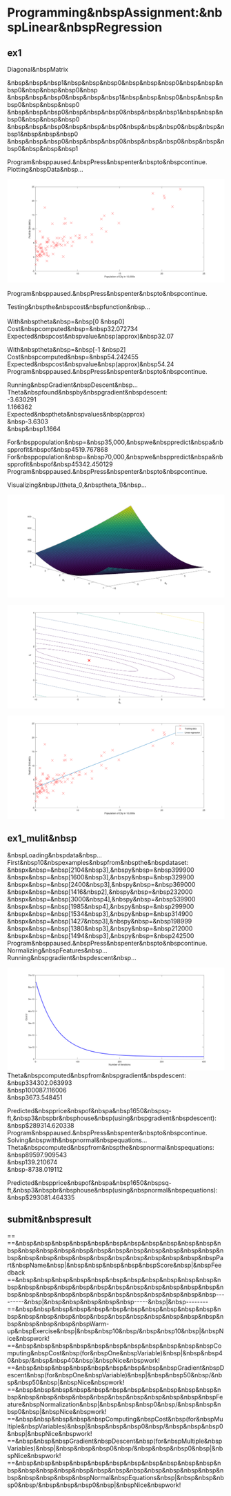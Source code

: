 # Programming&nbspAssignment:&nbspLinear&nbspRegression

## ex1

Diagonal&nbspMatrix<br>

&nbsp&nbsp&nbsp1&nbsp&nbsp&nbsp0&nbsp&nbsp&nbsp0&nbsp&nbsp&nbsp0&nbsp&nbsp&nbsp0&nbsp<br>
&nbsp&nbsp&nbsp0&nbsp&nbsp&nbsp1&nbsp&nbsp&nbsp0&nbsp&nbsp&nbsp0&nbsp&nbsp&nbsp0<br>
&nbsp&nbsp&nbsp0&nbsp&nbsp&nbsp0&nbsp&nbsp&nbsp1&nbsp&nbsp&nbsp0&nbsp&nbsp&nbsp0<br>
&nbsp&nbsp&nbsp0&nbsp&nbsp&nbsp0&nbsp&nbsp&nbsp0&nbsp&nbsp&nbsp1&nbsp&nbsp&nbsp0<br>
&nbsp&nbsp&nbsp0&nbsp&nbsp&nbsp0&nbsp&nbsp&nbsp0&nbsp&nbsp&nbsp0&nbsp&nbsp&nbsp1<br>

Program&nbsppaused.&nbspPress&nbspenter&nbspto&nbspcontinue.<br>
Plotting&nbspData&nbsp...<br>

![image-20211006175846009](./pic/image-20211006175846009.png)

Program&nbsppaused.&nbspPress&nbspenter&nbspto&nbspcontinue.<br>

Testing&nbspthe&nbspcost&nbspfunction&nbsp...<br><br>
With&nbsptheta&nbsp=&nbsp[0&nbsp;&nbsp0]<br>
Cost&nbspcomputed&nbsp=&nbsp32.072734<br>
Expected&nbspcost&nbspvalue&nbsp(approx)&nbsp32.07<br>

With&nbsptheta&nbsp=&nbsp[-1&nbsp;&nbsp2]<br>
Cost&nbspcomputed&nbsp=&nbsp54.242455<br>
Expected&nbspcost&nbspvalue&nbsp(approx)&nbsp54.24<br>
Program&nbsppaused.&nbspPress&nbspenter&nbspto&nbspcontinue.<br>

Running&nbspGradient&nbspDescent&nbsp...<br>
Theta&nbspfound&nbspby&nbspgradient&nbspdescent:<br>
-3.630291<br>
1.166362<br>
Expected&nbsptheta&nbspvalues&nbsp(approx)<br>
&nbsp-3.6303<br>
&nbsp&nbsp1.1664<br>

For&nbsppopulation&nbsp=&nbsp35,000,&nbspwe&nbsppredict&nbspa&nbspprofit&nbspof&nbsp4519.767868<br>
For&nbsppopulation&nbsp=&nbsp70,000,&nbspwe&nbsppredict&nbspa&nbspprofit&nbspof&nbsp45342.450129<br>
Program&nbsppaused.&nbspPress&nbspenter&nbspto&nbspcontinue.<br>

Visualizing&nbspJ(theta_0,&nbsptheta_1)&nbsp...<br>

![image-20211006180021220](./pic/image-20211006180021220.png)

![image-20211006180044253](./pic/image-20211006180044253.png)

![image-20211006180053458](./pic/image-20211006180053458.png)

## ex1_mulit&nbsp

&nbspLoading&nbspdata&nbsp...<br>
First&nbsp10&nbspexamples&nbspfrom&nbspthe&nbspdataset:<br>
&nbspx&nbsp=&nbsp[2104&nbsp3],&nbspy&nbsp=&nbsp399900<br>
&nbspx&nbsp=&nbsp[1600&nbsp3],&nbspy&nbsp=&nbsp329900<br>
&nbspx&nbsp=&nbsp[2400&nbsp3],&nbspy&nbsp=&nbsp369000<br>
&nbspx&nbsp=&nbsp[1416&nbsp2],&nbspy&nbsp=&nbsp232000<br>
&nbspx&nbsp=&nbsp[3000&nbsp4],&nbspy&nbsp=&nbsp539900<br>
&nbspx&nbsp=&nbsp[1985&nbsp4],&nbspy&nbsp=&nbsp299900<br>
&nbspx&nbsp=&nbsp[1534&nbsp3],&nbspy&nbsp=&nbsp314900<br>
&nbspx&nbsp=&nbsp[1427&nbsp3],&nbspy&nbsp=&nbsp198999<br>
&nbspx&nbsp=&nbsp[1380&nbsp3],&nbspy&nbsp=&nbsp212000<br>
&nbspx&nbsp=&nbsp[1494&nbsp3],&nbspy&nbsp=&nbsp242500<br>
Program&nbsppaused.&nbspPress&nbspenter&nbspto&nbspcontinue.<br>
Normalizing&nbspFeatures&nbsp...<br>
Running&nbspgradient&nbspdescent&nbsp...<br>

![image-20211006185535408](./pic/image-20211006185535408.png)
Theta&nbspcomputed&nbspfrom&nbspgradient&nbspdescent:<br>
&nbsp334302.063993<br>
&nbsp100087.116006<br>
&nbsp3673.548451<br>

Predicted&nbspprice&nbspof&nbspa&nbsp1650&nbspsq-ft,&nbsp3&nbspbr&nbsphouse&nbsp(using&nbspgradient&nbspdescent):<br>
&nbsp$289314.620338<br>
Program&nbsppaused.&nbspPress&nbspenter&nbspto&nbspcontinue.<br>
Solving&nbspwith&nbspnormal&nbspequations...<br>
Theta&nbspcomputed&nbspfrom&nbspthe&nbspnormal&nbspequations:<br>
&nbsp89597.909543<br>
&nbsp139.210674<br>
&nbsp-8738.019112<br>

Predicted&nbspprice&nbspof&nbspa&nbsp1650&nbspsq-ft,&nbsp3&nbspbr&nbsphouse&nbsp(using&nbspnormal&nbspequations):<br>
&nbsp$293081.464335<br>



## submit&nbspresult

==
==&nbsp&nbsp&nbsp&nbsp&nbsp&nbsp&nbsp&nbsp&nbsp&nbsp&nbsp&nbsp&nbsp&nbsp&nbsp&nbsp&nbsp&nbsp&nbsp&nbsp&nbsp&nbsp&nbsp&nbsp&nbsp&nbsp&nbsp&nbsp&nbsp&nbsp&nbsp&nbsp&nbsp&nbsp&nbspPart&nbspName&nbsp|&nbsp&nbsp&nbsp&nbsp&nbspScore&nbsp|&nbspFeedback
==&nbsp&nbsp&nbsp&nbsp&nbsp&nbsp&nbsp&nbsp&nbsp&nbsp&nbsp&nbsp&nbsp&nbsp&nbsp&nbsp&nbsp&nbsp&nbsp&nbsp&nbsp&nbsp&nbsp&nbsp&nbsp&nbsp&nbsp&nbsp&nbsp&nbsp&nbsp&nbsp&nbsp&nbsp&nbsp---------&nbsp|&nbsp&nbsp&nbsp&nbsp&nbsp-----&nbsp|&nbsp--------
==&nbsp&nbsp&nbsp&nbsp&nbsp&nbsp&nbsp&nbsp&nbsp&nbsp&nbsp&nbsp&nbsp&nbsp&nbsp&nbsp&nbsp&nbsp&nbsp&nbsp&nbsp&nbsp&nbsp&nbsp&nbsp&nbsp&nbsp&nbspWarm-up&nbspExercise&nbsp|&nbsp&nbsp10&nbsp/&nbsp&nbsp10&nbsp|&nbspNice&nbspwork!
==&nbsp&nbsp&nbsp&nbsp&nbsp&nbsp&nbsp&nbsp&nbsp&nbsp&nbspComputing&nbspCost&nbsp(for&nbspOne&nbspVariable)&nbsp|&nbsp&nbsp40&nbsp/&nbsp&nbsp40&nbsp|&nbspNice&nbspwork!
==&nbsp&nbsp&nbsp&nbsp&nbsp&nbsp&nbsp&nbsp&nbspGradient&nbspDescent&nbsp(for&nbspOne&nbspVariable)&nbsp|&nbsp&nbsp50&nbsp/&nbsp&nbsp50&nbsp|&nbspNice&nbspwork!
==&nbsp&nbsp&nbsp&nbsp&nbsp&nbsp&nbsp&nbsp&nbsp&nbsp&nbsp&nbsp&nbsp&nbsp&nbsp&nbsp&nbsp&nbsp&nbsp&nbsp&nbsp&nbsp&nbspFeature&nbspNormalization&nbsp|&nbsp&nbsp&nbsp0&nbsp/&nbsp&nbsp&nbsp0&nbsp|&nbspNice&nbspwork!
==&nbsp&nbsp&nbsp&nbsp&nbspComputing&nbspCost&nbsp(for&nbspMultiple&nbspVariables)&nbsp|&nbsp&nbsp&nbsp0&nbsp/&nbsp&nbsp&nbsp0&nbsp|&nbspNice&nbspwork!
==&nbsp&nbsp&nbspGradient&nbspDescent&nbsp(for&nbspMultiple&nbspVariables)&nbsp|&nbsp&nbsp&nbsp0&nbsp/&nbsp&nbsp&nbsp0&nbsp|&nbspNice&nbspwork!
==&nbsp&nbsp&nbsp&nbsp&nbsp&nbsp&nbsp&nbsp&nbsp&nbsp&nbsp&nbsp&nbsp&nbsp&nbsp&nbsp&nbsp&nbsp&nbsp&nbsp&nbsp&nbsp&nbsp&nbsp&nbsp&nbsp&nbsp&nbspNormal&nbspEquations&nbsp|&nbsp&nbsp&nbsp0&nbsp/&nbsp&nbsp&nbsp0&nbsp|&nbspNice&nbspwork!
